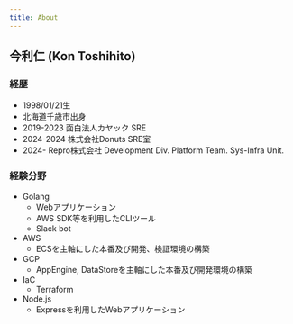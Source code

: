 ```yaml
---
title: About
---
```


## 今利仁 (Kon Toshihito)

### 経歴

- 1998/01/21生
- 北海道千歳市出身
- 2019-2023 面白法人カヤック SRE
- 2024-2024 株式会社Donuts SRE室
- 2024- Repro株式会社 Development Div. Platform Team. Sys-Infra Unit.

### 経験分野

- Golang
    - Webアプリケーション
    - AWS SDK等を利用したCLIツール
    - Slack bot
- AWS
    - ECSを主軸にした本番及び開発、検証環境の構築
- GCP
    - AppEngine, DataStoreを主軸にした本番及び開発環境の構築
- IaC
    - Terraform
- Node.js
    - Expressを利用したWebアプリケーション
